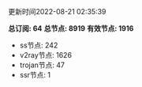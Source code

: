 更新时间2022-08-21 02:35:39

**总订阅: 64**
**总节点: 8919**
**有效节点: 1916**
- ss节点: 242
- v2ray节点: 1626
- trojan节点: 47
- ssr节点: 1
